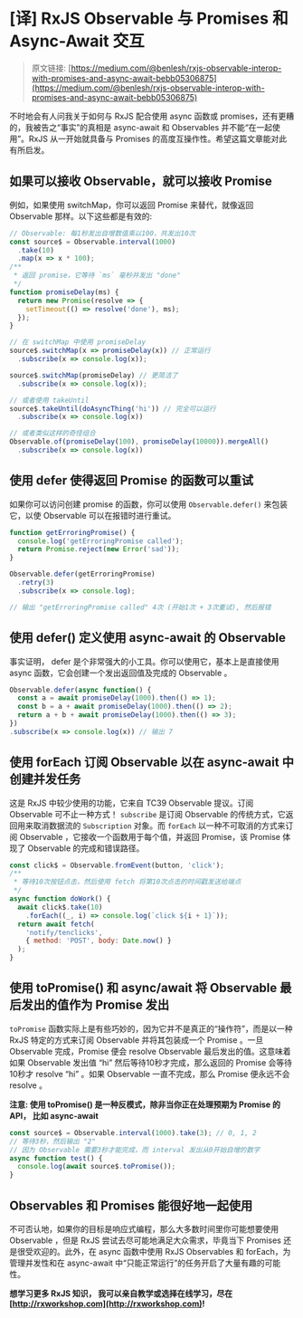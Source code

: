 # [译] RxJS Observable 与 Promises 和 Async-Await 交互

> 原文链接: [https://medium.com/@benlesh/rxjs-observable-interop-with-promises-and-async-await-bebb05306875](https://medium.com/@benlesh/rxjs-observable-interop-with-promises-and-async-await-bebb05306875)

不时地会有人问我关于如何与 RxJS 配合使用 async 函数或 promises，还有更糟的，我被告之“事实”的真相是 async-await 和 Observables 并不能“在一起使用”。RxJS 从一开始就具备与 Promises 的高度互操作性。希望这篇文章能对此有所启发。

## 如果可以接收 Observable，就可以接收 Promise

例如，如果使用 switchMap，你可以返回 Promise 来替代，就像返回 Observable 那样。以下这些都是有效的:

```javascript
// Observable: 每1秒发出自增数值乘以100，共发出10次
const source$ = Observable.interval(1000)
  .take(10)
  .map(x => x * 100);
/**
 * 返回 promise，它等待 `ms` 毫秒并发出 "done" 
 */
function promiseDelay(ms) {
  return new Promise(resolve => {
    setTimeout(() => resolve('done'), ms);
  });
}

// 在 switchMap 中使用 promiseDelay
source$.switchMap(x => promiseDelay(x)) // 正常运行
  .subscribe(x => console.log(x)); 

source$.switchMap(promiseDelay) // 更简洁了
  .subscribe(x => console.log(x)); 

// 或者使用 takeUntil
source$.takeUntil(doAsyncThing('hi')) // 完全可以运行
  .subscribe(x => console.log(x))

// 或者类似这样的奇怪组合
Observable.of(promiseDelay(100), promiseDelay(10000)).mergeAll()
  .subscribe(x => console.log(x))
```

## 使用 defer 使得返回 Promise 的函数可以重试

如果你可以访问创建 promise 的函数，你可以使用 `Observable.defer()` 来包装它，以使 Observable 可以在报错时进行重试。

```javascript
function getErroringPromise() {
  console.log('getErroringPromise called');
  return Promise.reject(new Error('sad'));
}

Observable.defer(getErroringPromise)
  .retry(3)
  .subscribe(x => console.log);

// 输出 "getErroringPromise called" 4次 (开始1次 + 3次重试), 然后报错
```

## 使用 defer() 定义使用 async-await 的 Observable

事实证明， defer 是个非常强大的小工具。你可以使用它，基本上是直接使用 async 函数，它会创建一个发出返回值及完成的 Observable 。

```javascript
Observable.defer(async function() {
  const a = await promiseDelay(1000).then(() => 1);
  const b = a + await promiseDelay(1000).then(() => 2);
  return a + b + await promiseDelay(1000).then(() => 3);
})
.subscribe(x => console.log(x)) // 输出 7
```

## 使用 forEach 订阅 Observable 以在 async-await 中创建并发任务

这是 RxJS 中较少使用的功能，它来自 TC39 Observable 提议。订阅 Observable 可不止一种方式！ `subscribe` 是订阅 Observable 的传统方式，它返回用来取消数据流的 `Subscription` 对象。而 `forEach` 以一种不可取消的方式来订阅 Observable ，它接收一个函数用于每个值，并返回 Promise，该 Promise 体现了 Observable 的完成和错误路径。

```javascript
const click$ = Observable.fromEvent(button, 'click');
/**
 * 等待10次按钮点击，然后使用 fetch 将第10次点击的时间戳发送给端点
 */
async function doWork() {
  await click$.take(10)
    .forEach((_, i) => console.log(`click ${i + 1}`));
  return await fetch(
    'notify/tenclicks',
    { method: 'POST', body: Date.now() }
  );
}
```

## 使用 toPromise() 和 async/await 将 Observable 最后发出的值作为 Promise 发出

`toPromise` 函数实际上是有些巧妙的，因为它并不是真正的“操作符”，而是以一种 RxJS 特定的方式来订阅 Observable 并将其包装成一个 Promise 。一旦 Observable 完成，Promise 便会 resolve Observable 最后发出的值。这意味着如果 Observable 发出值 “hi” 然后等待10秒才完成，那么返回的 Promise 会等待10秒才 resolve “hi” 。如果 Observable 一直不完成，那么 Promise 便永远不会 resolve 。

**注意: 使用 toPromise() 是一种反模式，除非当你正在处理预期为 Promise 的 API， 比如 async-await**

```javascript
const source$ = Observable.interval(1000).take(3); // 0, 1, 2
// 等待3秒，然后输出 "2"
// 因为 Observable 需要3秒才能完成，而 interval 发出从0开始自增的数字
async function test() {
  console.log(await source$.toPromise());
}
```

## Observables 和 Promises 能很好地一起使用

不可否认地，如果你的目标是响应式编程，那么大多数时间里你可能想要使用 Observable ，但是 RxJS 尝试去尽可能地满足大众需求，毕竟当下 Promises 还是很受欢迎的。此外，在 async 函数中使用 RxJS Observables 和 forEach，为管理并发性和在 async-await 中“只能正常运行”的任务开启了大量有趣的可能性。

**想学习更多 RxJS 知识， 我可以亲自教学或选择在线学习，尽在[http://rxworkshop.com](http://rxworkshop.com)!**